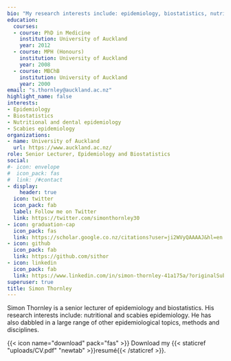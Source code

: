 ```yaml
---
bio: "My research interests include: epidemiology, biostatistics, nutritional epidemiology and the effects and the epidemiology of scabies infestation."
education:
  courses:
  - course: PhD in Medicine
    institution: University of Auckland
    year: 2012
  - course: MPH (Honours)
    institution: University of Auckland
    year: 2008
  - course: MBChB
    institution: University of Auckland
    year: 2000
email: "s.thornley@auckland.ac.nz"
highlight_name: false
interests:
- Epidemiology
- Biostatistics
- Nutritional and dental epidemiology
- Scabies epidemiology
organizations:
- name: University of Auckland
  url: https://www.auckland.ac.nz/
role: Senior Lecturer, Epidemiology and Biostatistics
social:
#- icon: envelope
#  icon_pack: fas
#  link: /#contact
- display:
    header: true
  icon: twitter
  icon_pack: fab
  label: Follow me on Twitter
  link: https://twitter.com/simonthornley30
- icon: graduation-cap
  icon_pack: fas
  link: https://scholar.google.co.nz/citations?user=ji2WVyQAAAAJ&hl=en
- icon: github
  icon_pack: fab
  link: https://github.com/sithor
- icon: linkedin
  icon_pack: fab
  link: https://www.linkedin.com/in/simon-thornley-41a175a/?originalSubdomain=nz
superuser: true
title: Simon Thornley
---
```


Simon Thornley is a senior lecturer of epidemiology and biostatistics. His research interests include: nutritional and scabies epidemiology. He has also dabbled in a large range of other epidemiological topics, methods and disciplines. 


{{< icon name="download" pack="fas" >}} Download my {{< staticref "uploads/CV.pdf" "newtab" >}}resumé{{< /staticref >}}.
